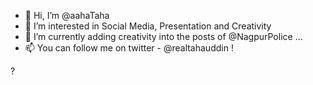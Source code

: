 - 👋 Hi, I’m @aahaTaha
- 👀 I’m interested in Social Media, Presentation and Creativity
- 🌱 I’m currently adding creativity into the posts of @NagpurPolice ...
- 📫 You can follow me on twitter - @realtahauddin !

<!---
aahaTaha/aahaTaha is a ✨ special ✨ repository because its `README.md` (this file) appears on your GitHub profile.
You can click the Preview link to take a look at your changes.
--->?
